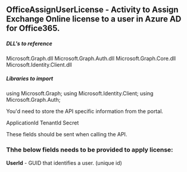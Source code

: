 ## OfficeAssignUserLicense - Activity to Assign Exchange Online license to a user in Azure AD for Office365.

##### DLL's to reference
Microsoft.Graph.dll
Microsoft.Graph.Auth.dll
Microsoft.Graph.Core.dll
Microsoft.Identity.Client.dll

##### Libraries to import
using Microsoft.Graph;
using Microsoft.Identity.Client;
using Microsoft.Graph.Auth;

You'd need to store the API specific information from the portal.

ApplicationId
TenantId
Secret

These fields should be sent when calling the API.

### Thhe below fields needs to be provided to apply license:
**UserId**			  - GUID that identifies a user. (unique id) 	                    
